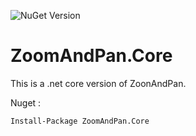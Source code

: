 ![NuGet Version](https://img.shields.io/nuget/v/ZoomAndPan.Core)

# ZoomAndPan.Core
This is a .net core version of ZoonAndPan.

Nuget :
```sh
Install-Package ZoomAndPan.Core
```
